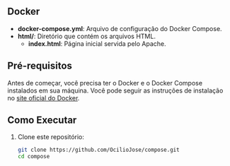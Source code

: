 ## Docker 

- **docker-compose.yml**: Arquivo de configuração do Docker Compose.
- **html/**: Diretório que contém os arquivos HTML.
  - **index.html**: Página inicial servida pelo Apache.

## Pré-requisitos

Antes de começar, você precisa ter o Docker e o Docker Compose instalados em sua máquina. Você pode seguir as instruções de instalação no [site oficial do Docker](https://docs.docker.com/get-docker/).

## Como Executar

1. Clone este repositório:

   ```bash
   git clone https://github.com/OcilioJose/compose.git
   cd compose
